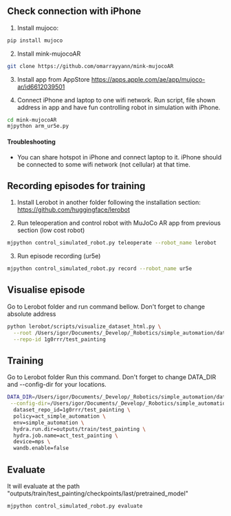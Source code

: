 ## Check connection with iPhone

1. Install mujoco:

```bash
pip install mujoco
```

2. Install mink-mujocoAR

```bash
git clone https://github.com/omarrayyann/mink-mujocoAR
```

3. Install app from AppStore https://apps.apple.com/ae/app/mujoco-ar/id6612039501

4. Connect iPhone and laptop to one wifi network. Run script, file shown address in app and have fun controlling robot in simulation with iPhone.

```bash
cd mink-mujocoAR
mjpython arm_ur5e.py
```

#### Troubleshooting

-   You can share hotspot in iPhone and connect laptop to it. iPhone should be connected to some wifi network (not cellular) at that time.

## Recording episodes for training

1. Install Lerobot in another folder following the installation section:
   https://github.com/huggingface/lerobot

2. Run teleoperation and control robot with MuJoCo AR app from previous section (low cost robot)

```bash
mjpython control_simulated_robot.py teleoperate --robot_name lerobot
```

3. Run episode recording (ur5e)

```bash
mjpython control_simulated_robot.py record --robot_name ur5e
```

## Visualise episode

Go to Lerobot folder and run command bellow. Don't forget to change absolute address

```bash
python lerobot/scripts/visualize_dataset_html.py \
  --root /Users/igor/Documents/_Develop/_Robotics/simple_automation/data \
  --repo-id 1g0rrr/test_painting
```

## Training

Go to Lerobot folder
Run this command. Don't forget to change DATA_DIR and --config-dir for your locations.

```bash
DATA_DIR=/Users/igor/Documents/_Develop/_Robotics/simple_automation/data python lerobot/scripts/train.py \
 --config-dir=/Users/igor/Documents/_Develop/_Robotics/simple_automation/configs \
  dataset_repo_id=1g0rrr/test_painting \
  policy=act_simple_automation \
  env=simple_automation \
  hydra.run.dir=outputs/train/test_painting \
  hydra.job.name=act_test_painting \
  device=mps \
  wandb.enable=false
```

## Evaluate

It will evaluate at the path "outputs/train/test_painting/checkpoints/last/pretrained_model"

```bash
mjpython control_simulated_robot.py evaluate
```
